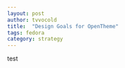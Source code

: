 ```yaml
---
layout: post
author: tvvocold
title:  "Design Goals for OpenTheme"
tags: fedora
category: strategy
---
```

test
